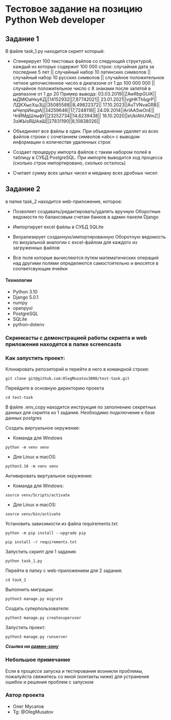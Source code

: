 # Тестовое задание на позицию Python Web developer

## Задание 1
В файле task_1.py находится скрипт который:
- Сгенерирует 100 текстовых файлов со следующей структурой, каждый из которых содержит
100 000 строк:
случайная дата за последние 5 лет || случайный набор 10 латинских символов ||
случайный набор 10 русских символов || случайное положительное четное
целочисленное число в диапазоне от 1 до 100 000 000 || случайное положительное
число с 8 знаками после запятой в диапазоне от 1 до 20
Пример вывода:
03.03.2019||ZAwRbpGUiK||мДМЮаНкуКД||14152932||7,87742021||
23.01.2021||vgHKThbgrP||ЛДКХысХшЗЦ||35085588||8,49822372||
17.10.2023||AuTVNvaGRB||мЧепрИецрА||34259646||17,7248118||
24.09.2014||ArIAASwOnE||ЧпЙМдШлыфУ||23252734||14,6239438||
16.10.2020||eUkiAhUWmZ||ЗэЖЫзЯШАэШ||27831190||8,10838026||

- Объединяет все файлы в один. При объединении удаляет из всех файлов строки с сочетанием символов «abc» с выводом
информации о количестве удаленных строк

- Создает процедуру импорта файлов с таким набором полей в таблицу в СУБД PostgreSQL. При импорте
выводится ход процесса (сколько строк импортировано, сколько осталось)

- Cчитает сумму всех целых чисел и медиану всех дробных чисел

## Задание 2
в папке task_2 находится web-приложение, которое:

- Позволяет создавать/редактировать/удалять вручную Оборотные ведомости по балансовым счетам банков в админ панели Django

- Импортирует excel файлы в СУБД SQLite

- Визуализирует созданную/импортированную Оборотную ведомость по визуальной аналогии с exсel-файлом для каждого
из загруженных файлов

- Все поля которые вычисляются путем математических операций над другими полями определяются самостоятельно и вносятся в соответсвующие ячейки

#### Технологии

- Python 3.10
- Django 5.0.1
- numpy
- openpyxl
- PostgreSQL
- SQLite
- python-dotenv

### Скринкасты с демонстрацией работы скрипта и web приложения находятся в папке screencasts

### Как запустить проект:

Клонировать репозиторий и перейти в него в командной строке:

```
git clone git@github.com:OlegMusatov3000/test-task.git
```

Перейдите в основную директорию проекта 

```
cd test-task
```
В файле .env_copy находится инструкция по заполнению секретных данных для скрипта из 1 задания. Необходимо подключение к базе данных postgres

Cоздать виртуальное окружение:

- Команда для Windows

```
python -m venv venv
```

- Для Linux и macOS:

```
python3.10 -m venv venv
```

Активировать виртуальное окружение:

- Команда для Windows:

```
source venv/Scripts/activate
```

- Для Linux и macOS:

```
source venv/bin/activate
```

Установить зависимости из файла requirements.txt:

```
python -m pip install --upgrade pip
```

```
pip install -r requirements.txt
```

Запустить скрипт для 1 задания:

```
python task_1.py
```

Перейти в папку c web-приложением для 2 задания:

```
cd task_2
```

Выполнить миграции:

```
python3 manage.py migrate
```

Создать суперпользователя:

```
python3 manage.py createsuperuser
```

Запустить проект:

```
python3 manage.py runserver
```

**_Ссылка на [админ-зону](http://127.0.0.1:8000/admin/ "Гиперссылка к админке.")_**

### Небольшое примечание

Если в процессе запуска и тестирования возникли проблемы, пожалуйста свяжитесь со мной (контакты ниже) для устранения ошибок и решения проблем с запуском

### Автор проекта 
- Олег Мусатов
- Tg: @OlegMusatov